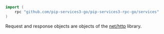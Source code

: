 
```go
import (
	rpc "github.com/pip-services3-go/pip-services3-rpc-go/services"
)

```
Request and response objects are objects of the [net/http](https://pkg.go.dev/net/http) library.